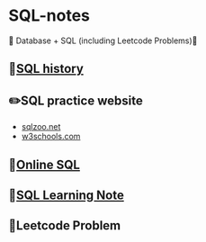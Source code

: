 # SQL-notes
:honeybee: Database + SQL (including Leetcode Problems):paw_prints:

## :movie_camera:[SQL history](https://en.wikipedia.org/wiki/SQL)

## :pencil2:SQL practice website
*  [sqlzoo.net](https://sqlzoo.net/wiki/SQL_Tutorial)
*  [w3schools.com](https://www.w3schools.com/sql/)

## :dart:[Online SQL](http://sqlfiddle.com)

## :high_heel:[SQL Learning Note](https://github.com/xiangx7805/SQL-notes/blob/master/SQL%20Learning%20Note.md)

## :whale2:Leetcode Problem 
